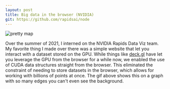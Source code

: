 ```yaml
---
layout: post
title: Big data in the browser (NVIDIA)
git: https://github.com/rapidsai/node
---
```


<img src="{{ site.baseurl }}/public/prettymap.gif" alt="pretty map">

Over the summer of 2021, I interned on the NVIDIA Rapids Data Viz team. My favorite thing I made over there was a simple website that let you interact with a dataset stored on the GPU. While things like [deck.gl](https://deck.gl/) have let you leverage the GPU from the browser for a while now, we enabled the use of CUDA data structures straight from the browser. This eliminated the constraint of needing to store datasets in the browser, which allows for working with billions of points at once. The gif above shows this on a graph with so many edges you can't even see the background.
